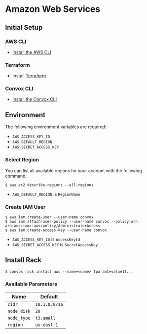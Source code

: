 # Amazon Web Services

## Initial Setup

### AWS CLI

- [Install the AWS CLI](https://docs.aws.amazon.com/cli/latest/userguide/cli-chap-install.html)

### Terraform

- Install [Terraform](https://learn.hashicorp.com/terraform/getting-started/install.html)

### Convox CLI

- [Install the Convox CLI](../cli.md)

## Environment

The following environment variables are required:

- `AWS_ACCESS_KEY_ID`
- `AWS_DEFAULT_REGION`
- `AWS_SECRET_ACCESS_KEY`

### Select Region

You can list all available regions for your account with the following command:

    $ aws ec2 describe-regions --all-regions

- `AWS_DEFAULT_REGION` is `RegionName`

### Create IAM User

    $ aws iam create-user --user-name convox
    $ aws iam attach-user-policy --user-name convox --policy-arn arn:aws:iam::aws:policy/AdministratorAccess
    $ aws iam create-access-key --user-name convox

- `AWS_ACCESS_KEY_ID` is `AccessKeyId`
- `AWS_SECRET_ACCESS_KEY` is `SecretAccessKey`

## Install Rack

    $ convox rack install aws --name=<name> [param1=value1]...

### Available Parameters

| Name        | Default       |
| ----------- | ------------- |
| `cidr`      | `10.1.0.0/16` |
| `node_disk` | `20`          |
| `node_type` | `t3.small`    |
| `region`    | `us-east-1`   |
